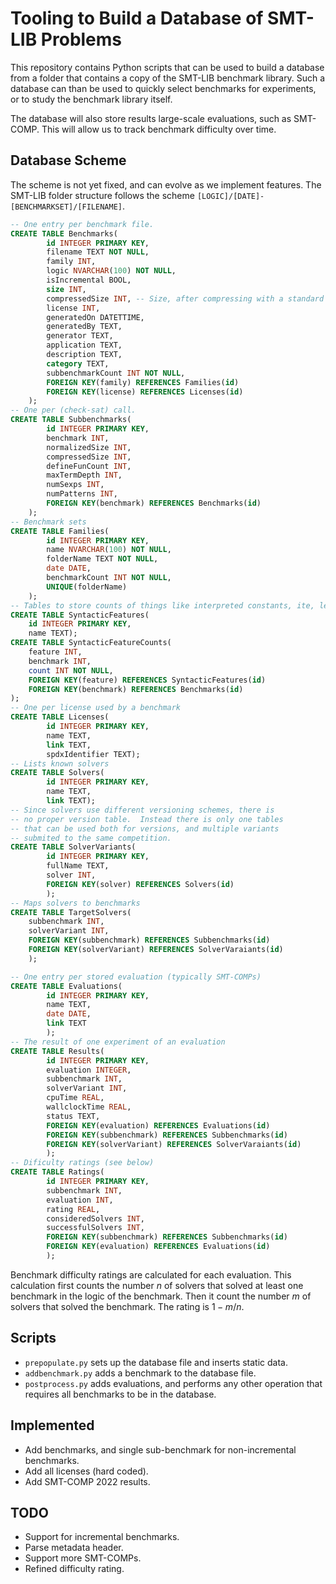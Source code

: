# Tooling to Build a Database of SMT-LIB Problems

This repository contains Python scripts that can be used to build a database
from a folder that contains a copy of the SMT-LIB benchmark library.  Such a
database can than be used to quickly select benchmarks for experiments, or to
study the benchmark library itself.

The database will also store results large-scale evaluations, such as 
SMT-COMP.  This will allow us to track benchmark difficulty over time.

## Database Scheme

The scheme is not yet fixed, and can evolve as we implement features.
The SMT-LIB folder structure follows the scheme `[LOGIC]/[DATE]-[BENCHMARKSET]/[FILENAME]`.

```sql
-- One entry per benchmark file.
CREATE TABLE Benchmarks(
        id INTEGER PRIMARY KEY,
        filename TEXT NOT NULL,
        family INT,
        logic NVARCHAR(100) NOT NULL,
        isIncremental BOOL,
        size INT,
        compressedSize INT, -- Size, after compressing with a standard algo.
        license INT,
        generatedOn DATETTIME,
        generatedBy TEXT,
        generator TEXT,
        application TEXT,
        description TEXT,
        category TEXT,
        subbenchmarkCount INT NOT NULL,
        FOREIGN KEY(family) REFERENCES Families(id)
        FOREIGN KEY(license) REFERENCES Licenses(id)
    );
-- One per (check-sat) call.
CREATE TABLE Subbenchmarks(
        id INTEGER PRIMARY KEY,
        benchmark INT,
        normalizedSize INT,
        compressedSize INT,
        defineFunCount INT,
        maxTermDepth INT,
        numSexps INT,
        numPatterns INT,
        FOREIGN KEY(benchmark) REFERENCES Benchmarks(id)
    );
-- Benchmark sets
CREATE TABLE Families(
        id INTEGER PRIMARY KEY,
        name NVARCHAR(100) NOT NULL,
        folderName TEXT NOT NULL,
        date DATE,
        benchmarkCount INT NOT NULL,
        UNIQUE(folderName)
    );
-- Tables to store counts of things like interpreted constants, ite, let, etc.
CREATE TABLE SyntacticFeatures(
    id INTEGER PRIMARY KEY,
    name TEXT);
CREATE TABLE SyntacticFeatureCounts(
    feature INT,
    benchmark INT,
    count INT NOT NULL,
    FOREIGN KEY(feature) REFERENCES SyntacticFeatures(id)
    FOREIGN KEY(benchmark) REFERENCES Benchmarks(id)
);
-- One per license used by a benchmark
CREATE TABLE Licenses(
        id INTEGER PRIMARY KEY,
        name TEXT,
        link TEXT,
        spdxIdentifier TEXT);
-- Lists known solvers
CREATE TABLE Solvers(
        id INTEGER PRIMARY KEY,
        name TEXT,
        link TEXT);
-- Since solvers use different versioning schemes, there is
-- no proper version table.  Instead there is only one tables
-- that can be used both for versions, and multiple variants
-- submited to the same competition. 
CREATE TABLE SolverVariants(
        id INTEGER PRIMARY KEY,
        fullName TEXT,
        solver INT,
        FOREIGN KEY(solver) REFERENCES Solvers(id)
        );
-- Maps solvers to benchmarks
CREATE TABLE TargetSolvers(
    subbenchmark INT,
    solverVariant INT,
    FOREIGN KEY(subbenchmark) REFERENCES Subbenchmarks(id)
    FOREIGN KEY(solverVariant) REFERENCES SolverVaraiants(id)
    );

-- One entry per stored evaluation (typically SMT-COMPs)
CREATE TABLE Evaluations(
        id INTEGER PRIMARY KEY,
        name TEXT,
        date DATE,
        link TEXT
        );
-- The result of one experiment of an evaluation
CREATE TABLE Results(
        id INTEGER PRIMARY KEY,
        evaluation INTEGER,
        subbenchmark INT,
        solverVariant INT,
        cpuTime REAL,
        wallclockTime REAL,
        status TEXT,
        FOREIGN KEY(evaluation) REFERENCES Evaluations(id)
        FOREIGN KEY(subbenchmark) REFERENCES Subbenchmarks(id)
        FOREIGN KEY(solverVariant) REFERENCES SolverVaraiants(id)
        );
-- Dificulty ratings (see below)
CREATE TABLE Ratings(
        id INTEGER PRIMARY KEY,
        subbenchmark INT,
        evaluation INT,
        rating REAL,
        consideredSolvers INT,
        successfulSolvers INT,
        FOREIGN KEY(subbenchmark) REFERENCES Subbenchmarks(id)
        FOREIGN KEY(evaluation) REFERENCES Evaluations(id)
        );
```

Benchmark difficulty ratings are calculated for each evaluation.  This
calculation first counts the number $n$ of solvers that solved at least one
benchmark in the logic of the benchmark.  Then it count the number $m$ of
solvers that solved the benchmark.  The rating is $1 - m/n$.

## Scripts

* `prepopulate.py` sets up the database file and inserts static data.
* `addbenchmark.py` adds a benchmark to the database file.
* `postprocess.py` adds evaluations, and performs any other operation that
  requires all benchmarks to be in the database.

## Implemented

* Add benchmarks, and single sub-benchmark for non-incremental benchmarks.
* Add all licenses (hard coded).
* Add SMT-COMP 2022 results.

## TODO

* Support for incremental benchmarks.
* Parse metadata header.
* Support more SMT-COMPs.
* Refined difficulty rating. 

